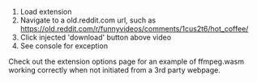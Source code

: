 1. Load extension
2. Navigate to a old.reddit.com url, such as https://old.reddit.com/r/funnyvideos/comments/1cus2t6/hot_coffee/
3. Click injected 'download' button above video
4. See console for exception

Check out the extension options page for an example of ffmpeg.wasm working correctly when not initiated from a 3rd party webpage.
